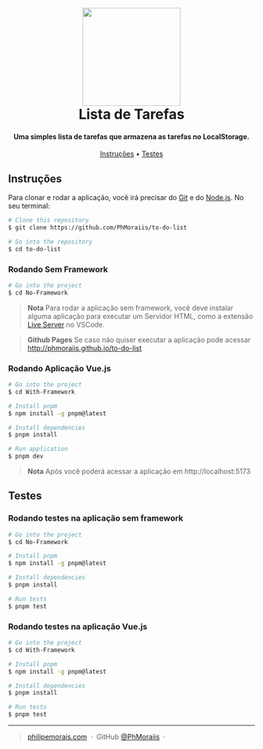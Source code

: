 <h1 align="center">
  <br>
  <img src="./No-Framework/public/favicon.ico" width="200">
  <br>
  Lista de Tarefas
  <br>
</h1>

<h4 align="center">Uma simples lista de tarefas que armazena as tarefas no LocalStorage.</h4>

<p align="center">
  <a href="#instrucoes">Instruções</a> •
  <a href="#testes">Testes</a>
</p>

## Instruções

Para clonar e rodar a aplicação, você irá precisar do [Git](https://git-scm.com) e do [Node.js](https://nodejs.org/en/download/). No seu terminal:

```bash
# Clone this repository
$ git clone https://github.com/PhMoraiis/to-do-list

# Go into the repository
$ cd to-do-list
```
### Rodando Sem Framework
```bash
# Go into the project
$ cd No-Framework
```
> **Nota**
> Para rodar a aplicação sem framework, você deve instalar alguma aplicação para executar um Servidor HTML, como a extensão [Live Server](https://marketplace.visualstudio.com/items?itemName=ritwickdey.LiveServer) no VSCode.

> **Github Pages**
> Se caso não quiser executar a aplicação pode acessar http://phmoraiis.github.io/to-do-list

### Rodando Aplicação Vue.js
```bash
# Go into the project
$ cd With-Framework

# Install pnpm
$ npm install -g pnpm@latest

# Install dependencies
$ pnpm install

# Run application
$ pnpm dev
```
> **Nota**
> Após você poderá acessar a aplicação em http://localhost:5173

## Testes

### Rodando testes na aplicação sem framework
```bash
# Go into the project
$ cd No-Framework

# Install pnpm
$ npm install -g pnpm@latest

# Install dependencies
$ pnpm install

# Run tests
$ pnpm test
```
### Rodando testes na aplicação Vue.js
```bash
# Go into the project
$ cd With-Framework

# Install pnpm
$ npm install -g pnpm@latest

# Install dependencies
$ pnpm install

# Run tests
$ pnpm test
```

---

> [philipemorais.com](https://www.philipemorais.com) &nbsp;&middot;&nbsp;
> GitHub [@PhMoraiis](https://github.com/PhMoraiis) &nbsp;&middot;&nbsp;